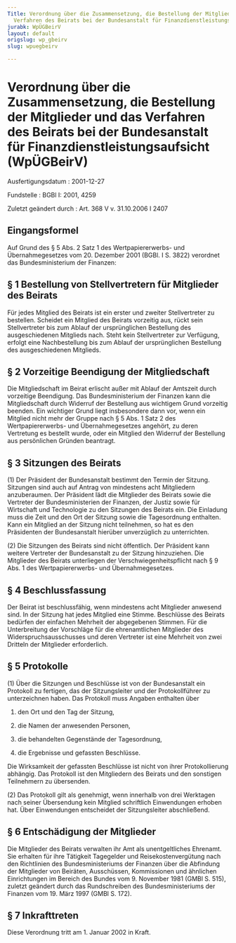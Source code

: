 ```yaml
---
Title: Verordnung über die Zusammensetzung, die Bestellung der Mitglieder und das
  Verfahren des Beirats bei der Bundesanstalt für Finanzdienstleistungsaufsicht
jurabk: WpÜGBeirV
layout: default
origslug: wp_gbeirv
slug: wpuegbeirv

---
```


# Verordnung über die Zusammensetzung, die Bestellung der Mitglieder und das Verfahren des Beirats bei der Bundesanstalt für Finanzdienstleistungsaufsicht (WpÜGBeirV)

Ausfertigungsdatum
:   2001-12-27

Fundstelle
:   BGBl I: 2001, 4259

Zuletzt geändert durch
:   Art. 368 V v. 31.10.2006 I 2407


## Eingangsformel

Auf Grund des § 5 Abs. 2 Satz 1 des Wertpapiererwerbs- und
Übernahmegesetzes vom 20. Dezember 2001 (BGBl. I S. 3822) verordnet
das Bundesministerium der Finanzen:


## § 1 Bestellung von Stellvertretern für Mitglieder des Beirats

Für jedes Mitglied des Beirats ist ein erster und zweiter
Stellvertreter zu bestellen. Scheidet ein Mitglied des Beirats
vorzeitig aus, rückt sein Stellvertreter bis zum Ablauf der
ursprünglichen Bestellung des ausgeschiedenen Mitglieds nach. Steht
kein Stellvertreter zur Verfügung, erfolgt eine Nachbestellung bis zum
Ablauf der ursprünglichen Bestellung des ausgeschiedenen Mitglieds.


## § 2 Vorzeitige Beendigung der Mitgliedschaft

Die Mitgliedschaft im Beirat erlischt außer mit Ablauf der Amtszeit
durch vorzeitige Beendigung. Das Bundesministerium der Finanzen kann
die Mitgliedschaft durch Widerruf der Bestellung aus wichtigem Grund
vorzeitig beenden. Ein wichtiger Grund liegt insbesondere dann vor,
wenn ein Mitglied nicht mehr der Gruppe nach § 5 Abs. 1 Satz 2 des
Wertpapiererwerbs- und Übernahmegesetzes angehört, zu deren Vertretung
es bestellt wurde, oder ein Mitglied den Widerruf der Bestellung aus
persönlichen Gründen beantragt.


## § 3 Sitzungen des Beirats

(1) Der Präsident der Bundesanstalt bestimmt den Termin der Sitzung.
Sitzungen sind auch auf Antrag von mindestens acht Mitgliedern
anzuberaumen. Der Präsident lädt die Mitglieder des Beirats sowie die
Vertreter der Bundesministerien der Finanzen, der Justiz sowie für
Wirtschaft und Technologie zu den Sitzungen des Beirats ein. Die
Einladung muss die Zeit und den Ort der Sitzung sowie die Tagesordnung
enthalten. Kann ein Mitglied an der Sitzung nicht teilnehmen, so hat
es den Präsidenten der Bundesanstalt hierüber unverzüglich zu
unterrichten.

(2) Die Sitzungen des Beirats sind nicht öffentlich. Der Präsident
kann weitere Vertreter der Bundesanstalt zu der Sitzung hinzuziehen.
Die Mitglieder des Beirats unterliegen der Verschwiegenheitspflicht
nach § 9 Abs. 1 des Wertpapiererwerbs- und Übernahmegesetzes.


## § 4 Beschlussfassung

Der Beirat ist beschlussfähig, wenn mindestens acht Mitglieder
anwesend sind. In der Sitzung hat jedes Mitglied eine Stimme.
Beschlüsse des Beirats bedürfen der einfachen Mehrheit der abgegebenen
Stimmen. Für die Unterbreitung der Vorschläge für die ehrenamtlichen
Mitglieder des Widerspruchsausschusses und deren Vertreter ist eine
Mehrheit von zwei Dritteln der Mitglieder erforderlich.


## § 5 Protokolle

(1) Über die Sitzungen und Beschlüsse ist von der Bundesanstalt ein
Protokoll zu fertigen, das der Sitzungsleiter und der Protokollführer
zu unterzeichnen haben. Das Protokoll muss Angaben enthalten über

1.  den Ort und den Tag der Sitzung,


2.  die Namen der anwesenden Personen,


3.  die behandelten Gegenstände der Tagesordnung,


4.  die Ergebnisse und gefassten Beschlüsse.



Die Wirksamkeit der gefassten Beschlüsse ist nicht von ihrer
Protokollierung abhängig. Das Protokoll ist den Mitgliedern des
Beirats und den sonstigen Teilnehmern zu übersenden.

(2) Das Protokoll gilt als genehmigt, wenn innerhalb von drei
Werktagen nach seiner Übersendung kein Mitglied schriftlich
Einwendungen erhoben hat. Über Einwendungen entscheidet der
Sitzungsleiter abschließend.


## § 6 Entschädigung der Mitglieder

Die Mitglieder des Beirats verwalten ihr Amt als unentgeltliches
Ehrenamt. Sie erhalten für ihre Tätigkeit Tagegelder und
Reisekostenvergütung nach den Richtlinien des Bundesministeriums der
Finanzen über die Abfindung der Mitglieder von Beiräten, Ausschüssen,
Kommissionen und ähnlichen Einrichtungen im Bereich des Bundes vom 9.
November 1981 (GMBl S. 515), zuletzt geändert durch das Rundschreiben
des Bundesministeriums der Finanzen vom 19. März 1997 (GMBl S. 172).


## § 7 Inkrafttreten

Diese Verordnung tritt am 1. Januar 2002 in Kraft.

